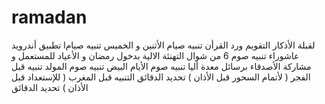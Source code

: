 # ramadan
تطبيق أندرويد  lلقبلة الأذكار التقويم ورد القرأن تنبيه صيام الأثنين و الخميس تنبيه صيام عاشوراء تنبيه صوم 6 من شوال  التهنئة الالية بدخول رمضان و الأعياد للمستعمل و مشاركة الأصدقاء برسائل معدة أليا تنبيه صوم الأيام البيض تنبيه صوم المولد تنبيه قبل الفجر ( لأتمام  السحور قبل الأذان ) تحديد الدقائق التنبيه قبل المغرب ( للإستعداد قبل الأذان )   تحديد الدقائق
